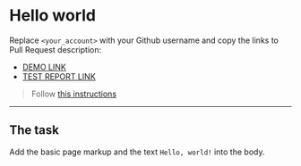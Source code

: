 # Hello world
Replace `<your_account>` with your Github username and copy the links to Pull Request description:
- [DEMO LINK](https://cTATIa.github.io/layout_hello-world/)
- [TEST REPORT LINK](https://cTATIa.github.io/layout_hello-world/report/html_report/)

> Follow [this instructions](https://github.com/mate-academy/layout_task-guideline#how-to-solve-the-layout-tasks-on-github)
___

## The task 
Add the basic page markup and the text `Hello, world!` into the body.
